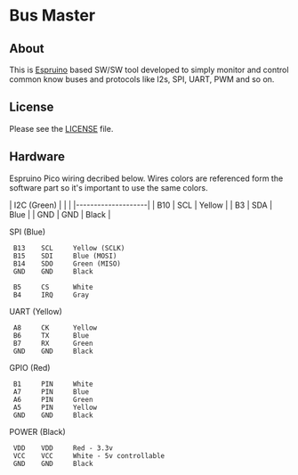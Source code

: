 Bus Master
========================================


About
-----

This is [Espruino](http://www.espruino.com) based SW/SW tool developed to simply monitor and control common know buses and protocols like I2s, SPI, UART, PWM and so on.


License
-------

Please see the [LICENSE](LICENSE) file.


Hardware
-------

Espruino Pico wiring decribed below. Wires colors are referenced form the software part so it's important to use the same colors.

| I2C (Green)  |  |    |
|--------------------|
| B10 | SCL | Yellow |
| B3  | SDA | Blue   |
| GND | GND | Black  |

SPI (Blue)

     B13    SCL     Yellow (SCLK)
     B15    SDI     Blue (MOSI)
     B14    SDO     Green (MISO)
     GND    GND     Black

     B5     CS      White
     B4     IRQ     Gray

UART (Yellow)

     A8     CK      Yellow
     B6     TX      Blue
     B7     RX      Green
     GND    GND     Black

GPIO (Red)

     B1     PIN     White
     A7     PIN     Blue
     A6     PIN     Green
     A5     PIN     Yellow
     GND    GND     Black

POWER (Black)

     VDD    VDD     Red - 3.3v
     VCC    VCC     White - 5v controllable
     GND    GND     Black

